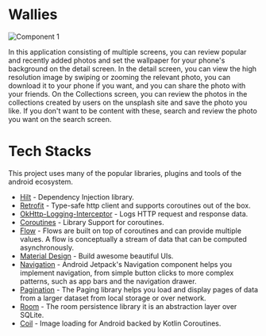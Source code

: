 # Wallies


![Component 1](https://user-images.githubusercontent.com/73955284/233776416-58b37197-180c-4fa3-b2e7-4da14733431e.png)

In this application consisting of multiple screens, you can review popular and recently added photos and set the wallpaper for your phone's background on the detail screen. In the detail screen, you can view the high resolution image by swiping or zooming the relevant photo, you can download it to your phone if you want, and you can share the photo with your friends. On the Collections screen, you can review the photos in the collections created by users on the unsplash site and save the photo you like. If you don't want to be content with these, search and review the photo you want on the search screen.

# Tech Stacks
This project uses many of the popular libraries, plugins and tools of the android ecosystem.
- [Hilt](https://dagger.dev/hilt/) - Dependency Injection library.
- [Retrofit](https://square.github.io/retrofit/) - Type-safe http client and supports coroutines out of the box.
- [OkHttp-Logging-Interceptor](https://github.com/square/okhttp/blob/master/okhttp-logging-interceptor/README.md) - Logs HTTP request and response data.
- [Coroutines](https://github.com/Kotlin/kotlinx.coroutines) - Library Support for coroutines.
- [Flow](https://developer.android.com/kotlin/flow) - Flows are built on top of coroutines and can provide multiple values. A flow is conceptually a stream of data that can be computed asynchronously.
- [Material Design](https://material.io/develop/android/docs/getting-started/) - Build awesome beautiful UIs.
- [Navigation](https://developer.android.com/guide/navigation/navigation-getting-started) - Android Jetpack's Navigation component helps you implement navigation, from simple button clicks to more complex patterns, such as app bars and the navigation drawer.
- [Pagination](https://developer.android.com/topic/libraries/architecture/paging/v3-overview) - The Paging library helps you load and display pages of data from a larger dataset from local storage or over network.
- [Room](https://developer.android.com/training/data-storage/room) - The room persistence library it is an abstraction layer over SQLite.
- [Coil](https://github.com/coil-kt/coil) - Image loading for Android backed by Kotlin Coroutines.

